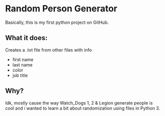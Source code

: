 # Random Person Generator

Basically, this is my first python project on GitHub.

## What it does: 
  Creates a .txt file from other files with info
  - first name
  - last name
  - color
  - job title
## Why?
  Idk, mostly cause the way Watch_Dogs 1, 2 & Legion generate people 
    is cool and i wanted to learn a bit about randomization using files in Python 3.
